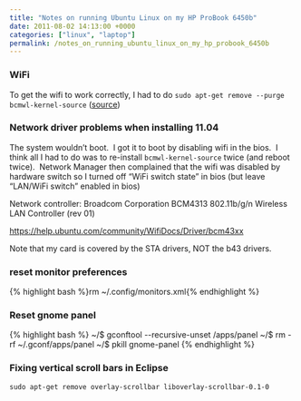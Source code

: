 ```yaml
---
title: "Notes on running Ubuntu Linux on my HP ProBook 6450b"
date: 2011-08-02 14:13:00 +0000
categories: ["linux", "laptop"]
permalink: /notes_on_running_ubuntu_linux_on_my_hp_probook_6450b
---
```

### WiFi

To get the wifi to work correctly, I had to do `sudo apt-get remove --purge bcmwl-kernel-source` ([source](https://bugs.launchpad.net/ubuntu/+source/bcmwl/+bug/1112751/comments/23))

### Network driver problems when installing 11.04

The system wouldn’t boot.  I got it to boot by disabling wifi in the
bios.  I think all I had to do was to re-install `bcmwl-kernel-source` twice (and reboot twice).  Network Manager
then complained that the wifi was disabled by hardware switch so I
turned off “WiFi switch state” in bios (but leave “LAN/WiFi switch”
enabled in bios)

Network controller: Broadcom Corporation BCM4313 802.11b/g/n Wireless
LAN Controller (rev 01)

<https://help.ubuntu.com/community/WifiDocs/Driver/bcm43xx>

Note that my card is covered by the STA drivers, NOT the b43 drivers.

### reset monitor preferences

{% highlight bash %}rm ~/.config/monitors.xml{% endhighlight %}

### Reset gnome panel


{% highlight bash %}
~/$ gconftool --recursive-unset /apps/panel
~/$ rm -rf ~/.gconf/apps/panel
~/$ pkill gnome-panel
{% endhighlight %}


### Fixing vertical scroll bars in Eclipse

`sudo apt-get remove overlay-scrollbar liboverlay-scrollbar-0.1-0`

